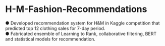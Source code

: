# H-M-Fashion-Recommendations

● Developed recommendation system for H&M in Kaggle competition that predicted top 12 clothing sales for 7-day period. <br>
● Fabricated ensemble of Learning to Rank, collaborative filtering, BERT and statistical models for recommendation.
